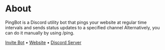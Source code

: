 # About
PingBot is a Discord utility bot that pings your website at regular time intervals and sends status updates to a specified channel Alternatively, you can do it manually by using /ping.


[Invite Bot](https://discord.com/api/oauth2/authorize?client_id=1106571823941963837&permissions=2048&scope=bot%20applications.cmds) • [Website](https://pingbot.xyz) • [Discord Server](https://discord.gg/dJ2AsqN9zk)
